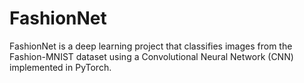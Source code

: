 # FashionNet
FashionNet is a deep learning project that classifies images from the Fashion-MNIST dataset using a Convolutional Neural Network (CNN) implemented in PyTorch.
